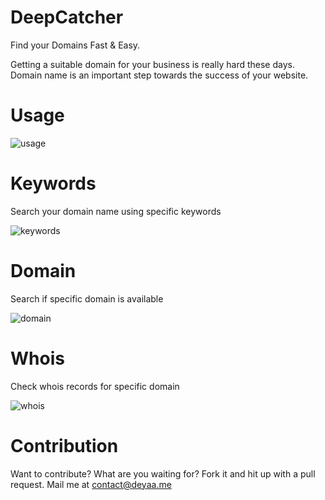 # DeepCatcher
Find your Domains Fast & Easy.

Getting a suitable domain for your business is really hard these days.
Domain name is an important step towards the success of your website.

# Usage
![usage](https://user-images.githubusercontent.com/16267182/37245091-b92dd9f4-249b-11e8-8cad-fa34f1fed241.PNG)

# Keywords
Search your domain name using specific keywords

![keywords](https://user-images.githubusercontent.com/16267182/37245055-2995b87a-249b-11e8-8e55-0852b3139775.PNG)

# Domain
Search if specific domain is available

![domain](https://user-images.githubusercontent.com/16267182/37245054-27ae2dee-249b-11e8-89b4-3a0458da465e.PNG)

# Whois
Check whois records for specific domain

![whois](https://user-images.githubusercontent.com/16267182/37245175-0ec602b4-249d-11e8-94da-2a56a3dbe054.PNG)

# Contribution
Want to contribute? What are you waiting for? Fork it and hit up with a pull request. Mail me at contact@deyaa.me
